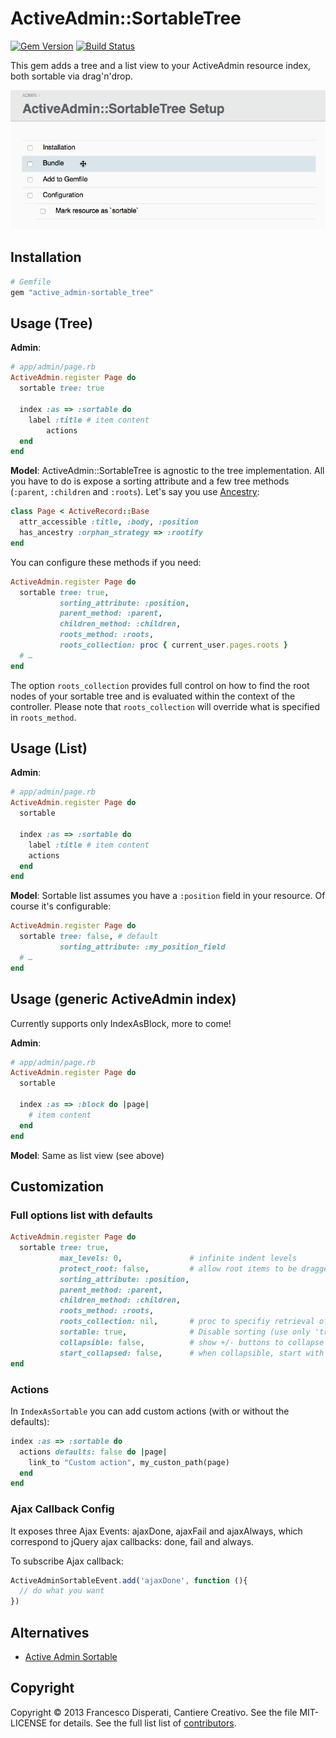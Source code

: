 # ActiveAdmin::SortableTree

[![Gem Version](https://badge.fury.io/rb/active_admin-sortable_tree.svg)](http://badge.fury.io/rb/active_admin-sortable_tree)
[![Build Status](https://travis-ci.org/zorab47/activeadmin-sortable-tree.svg?branch=master)](https://travis-ci.org/zorab47/activeadmin-sortable-tree)

This gem adds a tree and a list view to your ActiveAdmin resource index, both
sortable via drag'n'drop.

![ActiveAdmin::SortableTree Example](docs/example.gif)

## Installation

```ruby
# Gemfile
gem "active_admin-sortable_tree"
```

## Usage (Tree)

**Admin**:

```ruby
# app/admin/page.rb
ActiveAdmin.register Page do
  sortable tree: true

  index :as => :sortable do
    label :title # item content
        actions
  end
end
```

**Model**: ActiveAdmin::SortableTree is agnostic to the tree implementation. All
you have to do is expose a sorting attribute and a few tree methods (`:parent`,
`:children` and `:roots`).  Let's say you use
[Ancestry](https://github.com/stefankroes/ancestry):

```ruby
class Page < ActiveRecord::Base
  attr_accessible :title, :body, :position
  has_ancestry :orphan_strategy => :rootify
end
```

You can configure these methods if you need:

```ruby
ActiveAdmin.register Page do
  sortable tree: true,
           sorting_attribute: :position,
           parent_method: :parent,
           children_method: :children,
           roots_method: :roots,
           roots_collection: proc { current_user.pages.roots }
  # …
end
```

The option `roots_collection` provides full control on how to find the root
nodes of your sortable tree and is evaluated within the context of the
controller. Please note that `roots_collection` will override what is specified
in `roots_method`.

## Usage (List)

**Admin**:

```ruby
# app/admin/page.rb
ActiveAdmin.register Page do
  sortable

  index :as => :sortable do
    label :title # item content
    actions
  end
end
```

**Model**: Sortable list assumes you have a `:position` field in your resource.
Of course it's configurable:

```ruby
ActiveAdmin.register Page do
  sortable tree: false, # default
           sorting_attribute: :my_position_field
  # …
end
```


## Usage (generic ActiveAdmin index)

Currently supports only IndexAsBlock, more to come!

**Admin**:
```ruby
# app/admin/page.rb
ActiveAdmin.register Page do
  sortable

  index :as => :block do |page|
    # item content
  end
end
```

**Model**: Same as list view (see above)

## Customization

### Full options list with defaults

```ruby
ActiveAdmin.register Page do
  sortable tree: true,
           max_levels: 0,               # infinite indent levels
           protect_root: false,         # allow root items to be dragged
           sorting_attribute: :position,
           parent_method: :parent,
           children_method: :children,
           roots_method: :roots,
           roots_collection: nil,       # proc to specifiy retrieval of roots
           sortable: true,              # Disable sorting (use only 'tree' functionality)
           collapsible: false,          # show +/- buttons to collapse children
           start_collapsed: false,      # when collapsible, start with all roots collapsed
end
```


### Actions

In `IndexAsSortable` you can add custom actions (with or without the defaults):

```ruby
index :as => :sortable do
  actions defaults: false do |page|
    link_to "Custom action", my_custon_path(page)
  end
end
```


### Ajax Callback Config

It exposes three Ajax Events: ajaxDone, ajaxFail and ajaxAlways, which
correspond to jQuery ajax callbacks: done, fail and always.

To subscribe Ajax callback:

```javascript
ActiveAdminSortableEvent.add('ajaxDone', function (){
  // do what you want
})
```

## Alternatives

- [Active Admin Sortable](https://github.com/neo/activeadmin-sortable)

## Copyright

Copyright © 2013 Francesco Disperati, Cantiere Creativo. See the file
MIT-LICENSE for details. See the full list list of
[contributors](http://github.com/zorab47/active_admin-sortable_tree/graphs/contributors).
